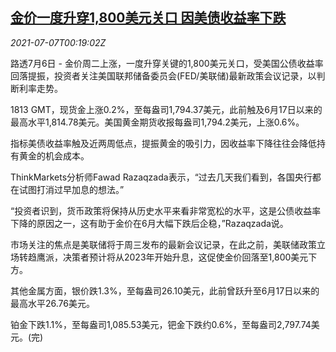 <!--1625617863000-->
[金价一度升穿1,800美元关口 因美债收益率下跌](https://cn.reuters.com/article/global-precious-0706-tues-idCNKCS2ED00O)
------

<div><i>2021-07-07T00:19:02Z</i></div><p>路透7月6日 - 金价周二上涨，一度升穿关键的1,800美元关口，受美国公债收益率回落提振，投资者关注美国联邦储备委员会(FED/美联储)最新政策会议记录，以判断利率走势。</p><p>1813 GMT，现货金上涨0.2%，至每盎司1,794.37美元，此前触及6月17日以来的最高水平1,814.78美元。美国黄金期货收报每盎司1,794.2美元，上涨0.6%。</p><p>指标美债收益率触及近两周低点，提振黄金的吸引力，因收益率下降往往会降低持有黄金的机会成本。</p><p>ThinkMarkets分析师Fawad Razaqzada表示，“过去几天我们看到，各国央行都在试图打消过早加息的想法。”</p><p>“投资者识到，货币政策将保持从历史水平来看非常宽松的水平，这是公债收益率下降的原因之一，这有助于金价在6月大幅下跌后企稳，”Razaqzada说。</p><p>市场关注的焦点是美联储将于周三发布的最新会议记录，在此之前，美联储政策立场转趋鹰派，决策者预计将从2023年开始升息，这促使金价回落至1,800美元下方。</p><p>其他金属方面，银价跌1.3%，至每盎司26.10美元，此前曾跃升至6月17日以来的最高水平26.76美元。</p><p>铂金下跌1.1%，至每盎司1,085.53美元，钯金下跌约0.6%，至每盎司2,797.74美元。(完)</p>
